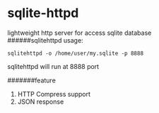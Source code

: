 # sqlite-httpd
lightweight http server for access sqlite database     
######sqlitehttpd usage:
```
sqlitehttpd -o /home/user/my.sqlite -p 8888
```
sqlitehttpd will run at 8888 port

#######feature
1. HTTP Compress support
2. JSON response
